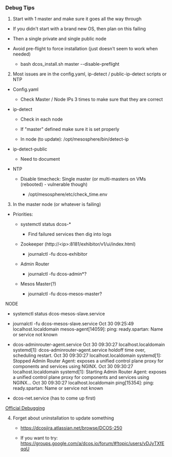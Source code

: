 ### Debug Tips

1. Start with 1 master and make sure it goes all the way through

  - If you didn't start with a brand new OS, then plan on this failing

  - Then a single private and single public node
    
  - Avoid pre-flight to force installation (just doesn't seem to work when needed)
  
    - bash dcos_install.sh master --disable-preflight

2. Most issues are in the config.yaml, ip-detect / public-ip-detect scripts or NTP

  - Config.yaml

    - Check Master / Node IPs 3 times to make sure that they are correct
    
  - ip-detect

    - Check in each node
    
    - If "master" defined make sure it is set properly
    
    - In node (to update): /opt/mesosphere/bin/detect-ip
    
  - ip-detect-public

    - Need to document
    
  - NTP

    - Disable timecheck: Single master (or multi-masters on VMs (rebooted) - vulnerable though)
    
      - /opt/mesosphere/etc/check_time.env
    
3. In the master node (or whatever is failing)

- Priorities:

  - systemctl status dcos-*
        
    - Find failured services then dig into logs

  - Zookeeper (http://\<ip\>:8181/exhibitor/v1/ui/index.html)
        
    - journalctl -fu dcos-exhibitor

  - Admin Router
    
    - journalctl -fu dcos-admin*?
    
  - Mesos Master(?)
  
    - journalctl -fu dcos-mesos-master?
    
 NODE
 - systemctl status dcos-mesos-slave.service
 - journalctl -fu dcos-mesos-slave.service
 Oct 30 09:25:49 localhost.localdomain mesos-agent[14059]: ping: ready.spartan: Name or service not known

- dcos-adminrouter-agent.service
Oct 30 09:30:27 localhost.localdomain systemd[1]: dcos-adminrouter-agent.service holdoff time over, scheduling restart.
Oct 30 09:30:27 localhost.localdomain systemd[1]: Stopped Admin Router Agent: exposes a unified control plane proxy for components and services using NGINX.
Oct 30 09:30:27 localhost.localdomain systemd[1]: Starting Admin Router Agent: exposes a unified control plane proxy for components and services using NGINX...
Oct 30 09:30:27 localhost.localdomain ping[15354]: ping: ready.spartan: Name or service not known

- dcos-net.service (has to come up first)

 
[Official Debugging](https://docs.d2iq.com/mesosphere/dcos/1.13/installing/troubleshooting/)
    
4. Forget about uninstallation to update something

    - https://dcosjira.atlassian.net/browse/DCOS-250
 
    - If you want to try: https://groups.google.com/a/dcos.io/forum/#!topic/users/vDJyTXfEqqU
